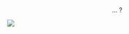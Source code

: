 <p align="center">
...     ?
</p>
<img src="https://github-readme-stats.vercel.app/api?username=notshanxx&theme=tokyonight&show_icons=true"/>

